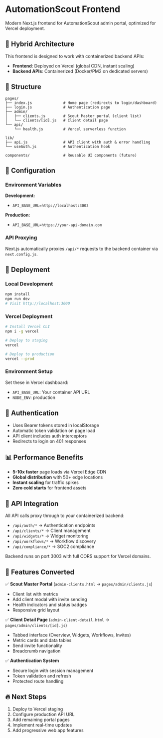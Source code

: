 # AutomationScout Frontend

Modern Next.js frontend for AutomationScout admin portal, optimized for Vercel deployment.

## 🚀 Hybrid Architecture

This frontend is designed to work with containerized backend APIs:
- **Frontend**: Deployed on Vercel (global CDN, instant scaling)
- **Backend APIs**: Containerized (Docker/PM2 on dedicated servers)

## 📁 Structure

```
pages/
├── index.js              # Home page (redirects to login/dashboard)
├── login.js              # Authentication page
├── admin/
│   ├── clients.js        # Scout Master portal (client list)
│   └── clients/[id].js   # Client detail page
└── api/
    └── health.js         # Vercel serverless function

lib/
├── api.js                # API client with auth & error handling
└── useAuth.js            # Authentication hook

components/               # Reusable UI components (future)
```

## 🔧 Configuration

### Environment Variables

**Development:**
- `API_BASE_URL=http://localhost:3003`

**Production:**
- `API_BASE_URL=https://your-api-domain.com`

### API Proxying

Next.js automatically proxies `/api/*` requests to the backend container via `next.config.js`.

## 🚀 Deployment

### Local Development
```bash
npm install
npm run dev
# Visit http://localhost:3000
```

### Vercel Deployment
```bash
# Install Vercel CLI
npm i -g vercel

# Deploy to staging
vercel

# Deploy to production
vercel --prod
```

### Environment Setup
Set these in Vercel dashboard:
- `API_BASE_URL`: Your container API URL
- `NODE_ENV`: production

## 🔐 Authentication

- Uses Bearer tokens stored in localStorage
- Automatic token validation on page load
- API client includes auth interceptors
- Redirects to login on 401 responses

## 📊 Performance Benefits

- **5-10x faster** page loads via Vercel Edge CDN  
- **Global distribution** with 50+ edge locations
- **Instant scaling** for traffic spikes
- **Zero cold starts** for frontend assets

## 🔗 API Integration

All API calls proxy through to your containerized backend:
- `/api/auth/*` → Authentication endpoints
- `/api/clients/*` → Client management  
- `/api/widgets/*` → Widget monitoring
- `/api/workflows/*` → Workflow discovery
- `/api/compliance/*` → SOC2 compliance

Backend runs on port 3003 with full CORS support for Vercel domains.

## 🎯 Features Converted

✅ **Scout Master Portal** (`admin-clients.html` → `pages/admin/clients.js`)
- Client list with metrics
- Add client modal with invite sending
- Health indicators and status badges
- Responsive grid layout

✅ **Client Detail Page** (`admin-client-detail.html` → `pages/admin/clients/[id].js`)  
- Tabbed interface (Overview, Widgets, Workflows, Invites)
- Metric cards and data tables
- Send invite functionality
- Breadcrumb navigation

✅ **Authentication System**
- Secure login with session management
- Token validation and refresh
- Protected route handling

## 🔥 Next Steps

1. Deploy to Vercel staging
2. Configure production API URL
3. Add remaining portal pages
4. Implement real-time updates
5. Add progressive web app features